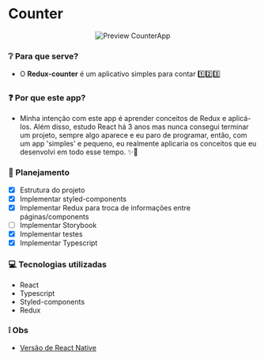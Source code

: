# Counter
<p align="center">
  <img src="https://i.imgur.com/KLSUQNm.gif" alt="Preview CounterApp" />
</p>

### ❔ Para que serve?
- O **Redux-counter** é um aplicativo simples para contar 1️⃣2️⃣3️⃣

### ❓ Por que este app?
- Minha intenção com este app é aprender conceitos de Redux e aplicá-los. Além disso, estudo React há 3 anos mas nunca consegui terminar um projeto, sempre algo aparece e eu paro de programar, então, com um app 'simples' e pequeno, eu realmente aplicaria os conceitos que eu desenvolvi em todo esse tempo. ✨🚀

### 📖 Planejamento
  - [x] Estrutura do projeto 
  - [x] Implementar styled-components
  - [x] Implementar Redux para troca de informações entre páginas/components
  - [ ] Implementar Storybook
  - [x] Implementar testes
  - [x] Implementar Typescript

### 💻 Tecnologias utilizadas
- React
- Typescript
- Styled-components
- Redux

### ❕ Obs
- [Versão de React Native](https://github.com/pedro-candido/react-native-counter)
